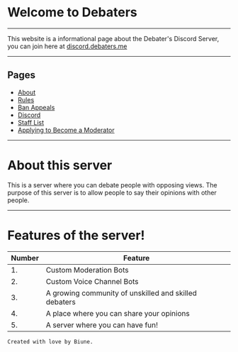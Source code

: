 # Welcome to Debaters
---
This website is a informational page about the Debater's Discord Server, you can join here at [discord.debaters.me](https://discord.debaters.me/)

---

## Pages

- [About](about)
- [Rules](rules)
- [Ban Appeals](ban_appeals)
- [Discord](discord)
- [Staff List](staff_list)
- [Applying to Become a Moderator](moderator)

---

# About this server

This is a server where you can debate people with opposing views. The purpose of this server is to allow people to say their opinions with other people.

---

# Features of the server!

| Number | Feature |
| ------ | ------- |
| 1. | Custom Moderation Bots |
| 2. | Custom Voice Channel Bots |
| 3. | A growing community of unskilled and skilled debaters |
| 4. | A place where you can share your opinions |
| 5. | A server where you can have fun! |

```
Created with love by Biune.
```